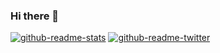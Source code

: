 ### Hi there 👋

[![github-readme-stats](https://github-readme-stats.vercel.app/api/top-langs/?username=gazf)](https://github.com/anuraghazra/github-readme-stats) [![github-readme-twitter](https://vercel-test-git-master.gazf.vercel.app/api?id=gazff)](https://github.com/gazf/)

<!--
**gazf/gazf** is a ✨ _special_ ✨ repository because its `README.md` (this file) appears on your GitHub profile.

Here are some ideas to get you started:

- 🔭 I’m currently working on ...
- 🌱 I’m currently learning ...
- 👯 I’m looking to collaborate on ...
- 🤔 I’m looking for help with ...
- 💬 Ask me about ...
- 📫 How to reach me: ...
- 😄 Pronouns: ...
- ⚡ Fun fact: ...
-->
